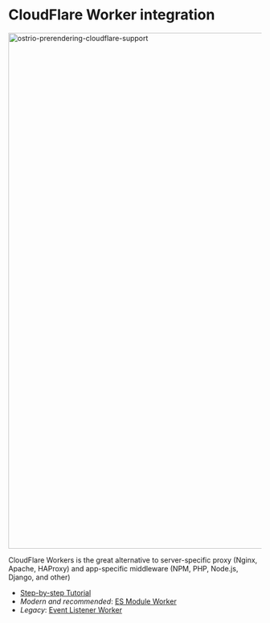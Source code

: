 # CloudFlare Worker integration

<img width="1536" height="1024" alt="ostrio-prerendering-cloudflare-support" src="https://github.com/user-attachments/assets/b775192e-1d6b-49c7-925c-a17e60d97304" />

CloudFlare Workers is the great alternative to server-specific proxy (Nginx, Apache, HAProxy) and app-specific middleware (NPM, PHP, Node.js, Django, and other)

- [Step-by-step Tutorial](https://github.com/veliovgroup/ostrio/blob/master/docs/prerendering/examples/cloudflare-worker/coudflare-worker-guide.md)
- *Modern and recommended*: [ES Module Worker](https://github.com/veliovgroup/ostrio/blob/master/docs/prerendering/examples/cloudflare-worker/cloudflare.worker.js)
- *Legacy*: [Event Listener Worker](https://github.com/veliovgroup/ostrio/blob/master/docs/prerendering/examples/cloudflare-worker/cloudflare-listener.worker.js)
